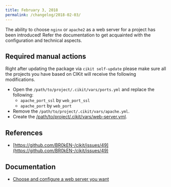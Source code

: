 ```yaml
---
title: February 3, 2018
permalink: /changelog/2018-02-03/
---
```


The ability to choose `nginx` or `apache2` as a web server for a project has been introduced! Refer the documentation to get acquainted with the configuration and technical aspects.

## Required manual actions

Right after updating the package via `cikit self-update` please make sure all the projects you have based on CIKit will receive the following modifications.

- Open the `/path/to/project/.cikit/vars/ports.yml` and replace the following:
  - `apache_port_ssl` by `web_port_ssl`
  - `apache_port` by `web_port`
- Remove the `/path/to/project/.cikit/vars/apache.yml`.
- Create the [/path/to/project/.cikit/vars/web-server.yml](https://github.com/BR0kEN-/cikit/blob/master/cmf/all/.cikit/vars/web-server.yml).

## References

- [https://github.com/BR0kEN-/cikit/issues/49](https://github.com/BR0kEN-/cikit/issues/49)

## Documentation

- [Choose and configure a web server you want](/documentation/project/web-server/)
